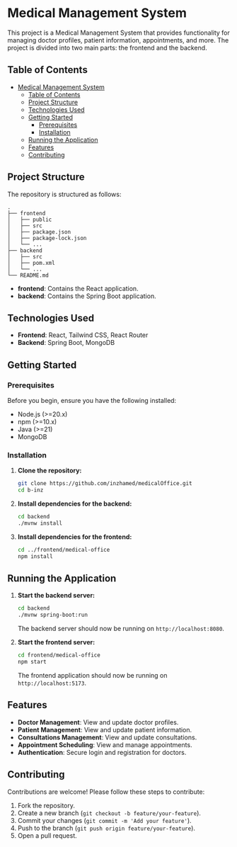 # Medical Management System

This project is a Medical Management System that provides functionality for managing doctor profiles, patient information, appointments, and more. The project is divided into two main parts: the frontend and the backend.

## Table of Contents
- [Medical Management System](#medical-management-system)
  - [Table of Contents](#table-of-contents)
  - [Project Structure](#project-structure)
  - [Technologies Used](#technologies-used)
  - [Getting Started](#getting-started)
    - [Prerequisites](#prerequisites)
    - [Installation](#installation)
  - [Running the Application](#running-the-application)
  - [Features](#features)
  - [Contributing](#contributing)

## Project Structure

The repository is structured as follows:

```
.
├── frontend
│   ├── public
│   ├── src
│   ├── package.json
│   ├── package-lock.json
│   └── ...
├── backend
│   ├── src
│   ├── pom.xml
│   └── ...
└── README.md
```

- **frontend**: Contains the React application.
- **backend**: Contains the Spring Boot application.

## Technologies Used

- **Frontend**: React, Tailwind CSS, React Router
- **Backend**: Spring Boot, MongoDB

## Getting Started

### Prerequisites

Before you begin, ensure you have the following installed:

- Node.js (>=20.x)
- npm (>=10.x)
- Java (>=21)
- MongoDB

### Installation

1. **Clone the repository:**

   ```bash
   git clone https://github.com/inzhamed/medicalOffice.git
   cd b-inz
   ```

2. **Install dependencies for the backend:**

   ```bash
   cd backend
   ./mvnw install
   ```

3. **Install dependencies for the frontend:**

   ```bash
   cd ../frontend/medical-office
   npm install
   ```

## Running the Application

1. **Start the backend server:**

   ```bash
   cd backend
   ./mvnw spring-boot:run
   ```

   The backend server should now be running on `http://localhost:8080`.


2. **Start the frontend server:**

   ```bash
   cd frontend/medical-office
   npm start
   ```

   The frontend application should now be running on `http://localhost:5173`.

## Features

- **Doctor Management**: View and update doctor profiles.
- **Patient Management**: View and update patient information.
- **Consultations Management**: View and update consultations.
- **Appointment Scheduling**: View and manage appointments.
- **Authentication**: Secure login and registration for doctors.

## Contributing

Contributions are welcome! Please follow these steps to contribute:

1. Fork the repository.
2. Create a new branch (`git checkout -b feature/your-feature`).
3. Commit your changes (`git commit -m 'Add your feature'`).
4. Push to the branch (`git push origin feature/your-feature`).
5. Open a pull request.

